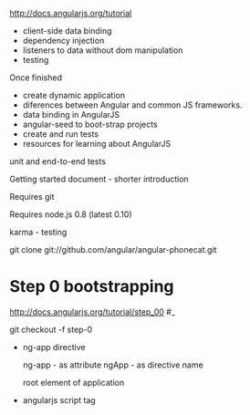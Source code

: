 
http://docs.angularjs.org/tutorial

* client-side data binding
* dependency injection
* listeners to data without dom manipulation
* testing


Once finished

* create dynamic application
* diferences between Angular and common JS frameworks.
* data binding in AngularJS
* angular-seed to boot-strap projects
* create and run tests
* resources for learning about AngularJS

unit and end-to-end tests

Getting started document - shorter introduction

Requires git

Requires node.js 0.8 (latest 0.10)

karma - testing

git clone git://github.com/angular/angular-phonecat.git


Step 0 bootstrapping
====================

http://docs.angularjs.org/tutorial/step_00 #_

git checkout -f step-0

* ng-app directive

  <html ng-app>

  ng-app - as attribute
  ngApp - as directive name

  root element of application

* angularjs script tag

  <script src="lib/angular/angular.js">

  also registers callback
    angular looks for ngApp directive
      bootstrap app

* templating

  Nothing here {{'yet' + '!'}}

  not one time insert

  efficient continuous updates whenver expression changes

  angular expression
    executed in context of current model scope
    not evaluated in global context (window)

Bootstrapping AngularJS apps
----------------------------

Two ways to bootstrap app
  imperative
  manual

during app bootstrap
  injector is created
  injector creates root scope that is context for model
  compiles dom at ngApp root eleemnt
    processes directives and bindings along the way

after bootstrap
  wait for events
  if event
    if model change
      update affected bindings

template          model
  html ng-app -->   root scope

implicit scope declaration

What are all these fiels in my working directory?
-------------------------------------------------

from angular-seed project, but
  removed example app
  added phone images
  added phone data files
  added twitter bootstrap files

Static templates
=============================================

http://docs.angularjs.org/tutorial/step_01 __

git checkout -f step-1

Angular templates
=============================================

http://docs.angularjs.org/tutorial/step_01 __

Encourages MVC design pattern

View and template
-----------------

view is projection of model through template
  when model changes, angular refreshes binding points, updating view

ng-controller="PhoneListCtrl"
  ng-repeat="phone in phones"
    {{phone.name}
    {{phone.snippet}}

Controller instead of Ctrl?

Angular repeater

ng-app has root scope

ng-controller has phone list ctrl scope

ng-repeat has repeater scope


Model and controller
--------------------

    function PhoneListController($scope){
      $scope.phones = [
        {name: 'Nexus', snippet: ''}
      ]
    }

controler is not yet doing very much controlling

provides context for data model???

is establishing data-binding between model and view

* phone list controller - matches ngController

* phone data is attached to scope injected into controller function
  - controller scope is prototypical descendant of root scope
    - available to all bindings in ng-controller tag

  - scopes are crucial!

  - scopes are... injected?

Tests
-----

CHROME_BIN=/usr/bin/chromium-browser ./scripts/test.sh __


Filtering repeaters
===================

http://docs.angularjs.org/tutorial/step_03 __

ng-repeat="phone in phones | filter:query"

$filter function

* data binding - angular binds the name of the input box to a variable of the
  same name in the data model.

what's getting filtered? The phone name?

* filter function creates new array

Tests
-----

end to end test

browser().navigateTo()

repeater(selector)


CHROME_BIN=/usr/bin/chromium-browser ./scripts/e2e-test.sh





